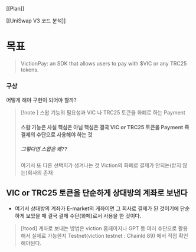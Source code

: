 [[Plan]]

[[UniSwap V3 코드 분석]]

# 목표 

>VictionPay: an SDK that allows users to pay with $VIC or any TRC25 tokens.

### 구상

어떻게 해야 구현이 되어야 할까? 

> [!note ] 스왑 기능의 필요성과 VIC 나 TRC25 토큰을 화폐로 하는 Payment
> #### 스왑 기능은 사실 핵심은 아님 핵심은 결국 VIC or TRC25 토큰을 Payment 즉 결제의 수단으로 사용해야 하는 것
> ##### 그렇다면 스왑은 왜?? 
> 여기서 또 다른 선택지가 생겨나는 것 Viction의 화폐로 결제가 안되는(받지 않는)회사의 존재



## VIC or TRC25 토큰을 단순하게 상대방의 계좌로 보낸다 

- 여기서 상대방의 계좌가 E-market의 게좌이면 그 회사로 결제가 된 것이기에 단순하게 보았을 때 결국 결제 수단(화페)로서 사용을 한 것이다.

> [!tood] 계좌로 보내는 방법은 viction 홈페이지나  GPT 등 여러 수단으로 활용해서 실제로 가능한지 Testnet(viction testnet : ChainId 89) 에서 직접 확인해야된다.
> 



